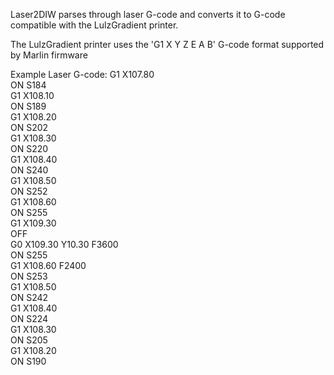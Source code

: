 Laser2DIW parses through laser G-code and converts it to 
G-code compatible with the LulzGradient printer.

The LulzGradient printer uses the 'G1 X Y Z E A B' G-code format 
supported by Marlin firmware

Example Laser G-code:
G1 X107.80  
ON S184  
G1 X108.10  
ON S189  
G1 X108.20  
ON S202  
G1 X108.30  
ON S220  
G1 X108.40  
ON S240  
G1 X108.50  
ON S252  
G1 X108.60  
ON S255  
G1 X109.30  
OFF  
G0 X109.30 Y10.30 F3600  
ON S255  
G1 X108.60 F2400  
ON S253  
G1 X108.50  
ON S242  
G1 X108.40  
ON S224  
G1 X108.30  
ON S205  
G1 X108.20  
ON S190  